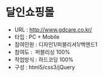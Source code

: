 # 달인쇼핑몰
- URL  : http://www.gdcare.co.kr/
- 타입 : PC + Mobile
- 참여인원 : 디자인1/퍼블리셔1/백엔드1
- 참여도 :  퍼블리싱 100%
- 작업방식 : 하드코딩 100%
- 구성 : html5/css3/jQuery
